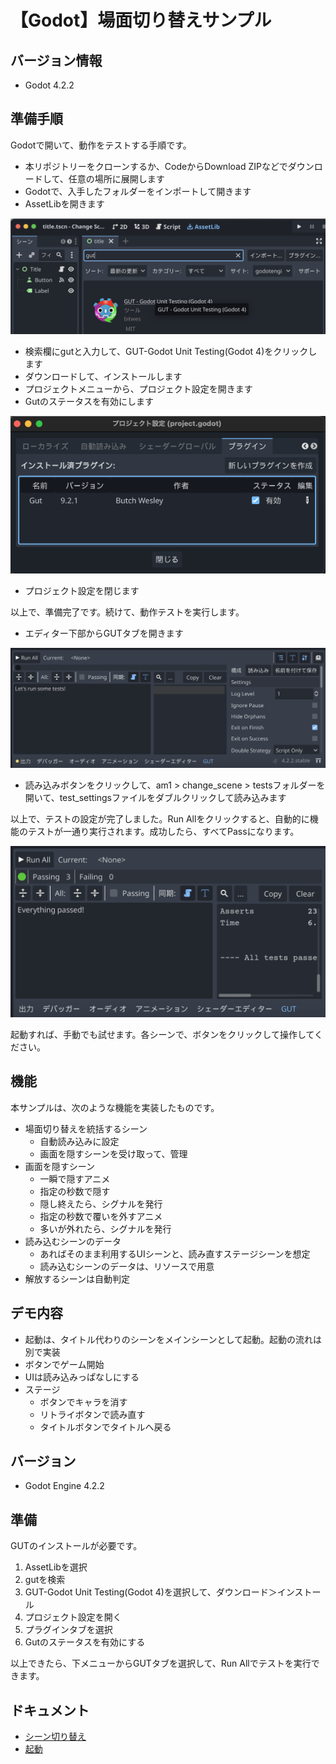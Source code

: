 # 【Godot】場面切り替えサンプル

## バージョン情報

- Godot 4.2.2

## 準備手順

Godotで開いて、動作をテストする手順です。

- 本リポジトリーをクローンするか、CodeからDownload ZIPなどでダウンロードして、任意の場所に展開します
- Godotで、入手したフォルダーをインポートして開きます
- AssetLibを開きます

![AssetLibから、GUITをダウンロードしてインストール](./docs/images/search-gut.png)

- 検索欄にgutと入力して、GUT-Godot Unit Testing(Godot 4)をクリックします
- ダウンロードして、インストールします
- プロジェクトメニューから、プロジェクト設定を開きます
- Gutのステータスを有効にします

![Gutを有効にする](./docs/images/enable-gut.png)

- プロジェクト設定を閉じます

以上で、準備完了です。続けて、動作テストを実行します。

- エディター下部からGUTタブを開きます

![GUTタブを開く](./docs/images/open-gut.png)

- 読み込みボタンをクリックして、am1 > change_scene > testsフォルダーを開いて、test_settingsファイルをダブルクリックして読み込みます

以上で、テストの設定が完了しました。Run Allをクリックすると、自動的に機能のテストが一通り実行されます。成功したら、すべてPassになります。

![GUTのテスト成功](./docs/images/gut-result.png)

起動すれば、手動でも試せます。各シーンで、ボタンをクリックして操作してください。

## 機能

本サンプルは、次のような機能を実装したものです。

- 場面切り替えを統括するシーン
  - 自動読み込みに設定
  - 画面を隠すシーンを受け取って、管理
- 画面を隠すシーン
  - 一瞬で隠すアニメ
  - 指定の秒数で隠す
  - 隠し終えたら、シグナルを発行
  - 指定の秒数で覆いを外すアニメ
  - 多いが外れたら、シグナルを発行
- 読み込むシーンのデータ
  - あればそのまま利用するUIシーンと、読み直すステージシーンを想定
  - 読み込むシーンのデータは、リソースで用意
- 解放するシーンは自動判定

## デモ内容

- 起動は、タイトル代わりのシーンをメインシーンとして起動。起動の流れは別で実装
- ボタンでゲーム開始
- UIは読み込みっぱなしにする
- ステージ
  - ボタンでキャラを消す
  - リトライボタンで読み直す
  - タイトルボタンでタイトルへ戻る

## バージョン

- Godot Engine 4.2.2

## 準備

GUTのインストールが必要です。

1. AssetLibを選択
2. gutを検索
3. GUT-Godot Unit Testing(Godot 4)を選択して、ダウンロード＞インストール
4. プロジェクト設定を開く
5. プラグインタブを選択
6. Gutのステータスを有効にする

以上できたら、下メニューからGUTタブを選択して、Run Allでテストを実行できます。

## ドキュメント

- [シーン切り替え](docs/change-scene.md)
- [起動](docs/boot.md)

